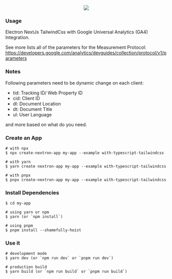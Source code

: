 <p align="center"><img src="https://i.imgur.com/a9QWW0v.png"></p>

### Usage

Electron NextJs TailwindCss with Google Universal Analytics (GA4) Integration.

See more lists all of the parameters for the Measurement Protocol: https://developers.google.com/analytics/devguides/collection/protocol/v1/parameters

### Notes

Following parameters need to be dynamic change on each client:

- tid: Tracking ID/ Web Property ID
- cid: Client ID
- dl: Document Location
- dt: Document Title
- ul: User Language

and more based on what do you need. 

### Create an App

```
# with npx
$ npx create-nextron-app my-app --example with-typescript-tailwindcss

# with yarn
$ yarn create nextron-app my-app --example with-typescript-tailwindcss

# with pnpx
$ pnpx create-nextron-app my-app --example with-typescript-tailwindcss
```

### Install Dependencies

```
$ cd my-app

# using yarn or npm
$ yarn (or `npm install`)

# using pnpm
$ pnpm install --shamefully-hoist
```

### Use it

```
# development mode
$ yarn dev (or `npm run dev` or `pnpm run dev`)

# production build
$ yarn build (or `npm run build` or `pnpm run build`)
```
